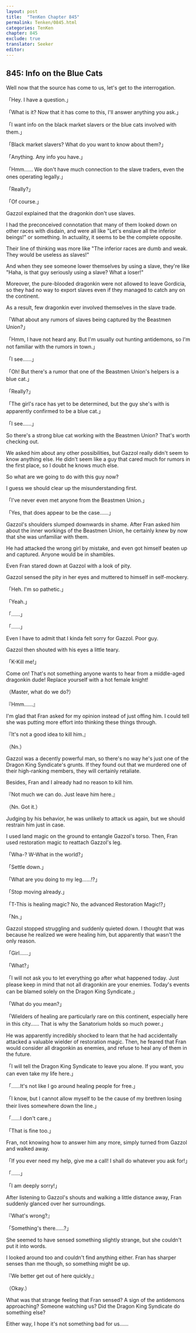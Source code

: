 ```yaml
---
layout: post
title:  "TenKen Chapter 845"
permalink: Tenken/0845.html
categories: TenKen
chapter: 845
exclude: true
translator: Seeker
editor: 
---
```

<h2 id="ch845">845: Info on the Blue Cats</h2>

 Well now that the source has come to us, let's get to the interrogation.

「Hey. I have a question.」

「What is it? Now that it has come to this, I'll answer anything you ask.」

「I want info on the black market slavers or the blue cats involved with them.」

「Black market slavers? What do you want to know about them?」

「Anything. Any info you have.」

「Hmm…… We don't have much connection to the slave traders, even the ones operating legally.」

「Really?」

「Of course.」

 Gazzol explained that the dragonkin don't use slaves.

 I had the preconceived connotation that many of them looked down on other races with disdain, and were all like "Let's enslave all the inferior beings!" or something. In actuality, it seems to be the complete opposite.

 Their line of thinking was more like "The inferior races are dumb and weak. They would be useless as slaves!"

 And when they see someone lower themselves by using a slave, they're like "Haha, is that guy seriously using a slave? What a loser!"

 Moreover, the pure-blooded dragonkin were not allowed to leave Gordicia, so they had no way to export slaves even if they managed to catch any on the continent.

 As a result, few dragonkin ever involved themselves in the slave trade.

「What about any rumors of slaves being captured by the Beastmen Union?」

「Hmm, I have not heard any. But I'm usually out hunting antidemons, so I'm not familiar with the rumors in town.」

「I see……」

「Oh! But there's a rumor that one of the Beastmen Union's helpers is a blue cat.」

「Really?」

「The girl's race has yet to be determined, but the guy she's with is apparently confirmed to be a blue cat.」

「I see……」

 So there's a strong blue cat working with the Beastmen Union? That's worth checking out.

 We asked him about any other possibilities, but Gazzol really didn't seem to know anything else. He didn't seem like a guy that cared much for rumors in the first place, so I doubt he knows much else.

 So what are we going to do with this guy now?

 I guess we should clear up the misunderstanding first.

「I've never even met anyone from the Beastmen Union.」

「Yes, that does appear to be the case……」

 Gazzol's shoulders slumped downwards in shame. After Fran asked him about the inner workings of the Beastmen Union, he certainly knew by now that she was unfamiliar with them.

 He had attacked the wrong girl by mistake, and even got himself beaten up and captured. Anyone would be in shambles.

 Even Fran stared down at Gazzol with a look of pity.

 Gazzol sensed the pity in her eyes and muttered to himself in self-mockery.

「Heh. I'm so pathetic.」

「Yeah.」

「……」

「……」

 Even I have to admit that I kinda felt sorry for Gazzol. Poor guy.

 Gazzol then shouted with his eyes a little teary.

「K-Kill me!」

 Come on! That's not something anyone wants to hear from a middle-aged dragonkin dude! Replace yourself with a hot female knight!

（Master, what do we do?）

『Hmm……』

 I'm glad that Fran asked for my opinion instead of just offing him. I could tell she was putting more effort into thinking these things through.

『It's not a good idea to kill him.』

（Nn.）

 Gazzol was a decently powerful man, so there's no way he's just one of the Dragon King Syndicate's grunts. If they found out that we murdered one of their high-ranking members, they will certainly retaliate.

 Besides, Fran and I already had no reason to kill him.

『Not much we can do. Just leave him here.』

（Nn. Got it.）

 Judging by his behavior, he was unlikely to attack us again, but we should restrain him just in case.

 I used land magic on the ground to entangle Gazzol's torso. Then, Fran used restoration magic to reattach Gazzol's leg.

「Wha-? W-What in the world?」

「Settle down.」

「What are you doing to my leg……!?」

「Stop moving already.」

「T-This is healing magic? No, the advanced Restoration Magic!?」

「Nn.」

 Gazzol stopped struggling and suddenly quieted down. I thought that was because he realized we were healing him, but apparently that wasn't the only reason.

「Girl……」

「What?」

「I will not ask you to let everything go after what happened today. Just please keep in mind that not all dragonkin are your enemies. Today's events can be blamed solely on the Dragon King Syndicate.」

「What do you mean?」

「Wielders of healing are particularly rare on this continent, especially here in this city…… That is why the Sanatorium holds so much power.」

 He was apparently incredibly shocked to learn that he had accidentally attacked a valuable wielder of restoration magic. Then, he feared that Fran would consider all dragonkin as enemies, and refuse to heal any of them in the future.

「I will tell the Dragon King Syndicate to leave you alone. If you want, you can even take my life here.」

「……It's not like I go around healing people for free.」

「I know, but I cannot allow myself to be the cause of my brethren losing their lives somewhere down the line.」

「……I don't care.」

「That is fine too.」

 Fran, not knowing how to answer him any more, simply turned from Gazzol and walked away.

「If you ever need my help, give me a call! I shall do whatever you ask for!」

「……」

「I am deeply sorry!」

 After listening to Gazzol's shouts and walking a little distance away, Fran suddenly glanced over her surroundings.

『What's wrong?』

「Something's there……?」

 She seemed to have sensed something slightly strange, but she couldn't put it into words.

 I looked around too and couldn't find anything either. Fran has sharper senses than me though, so something might be up.

『We better get out of here quickly.』

（Okay.）

 What was that strange feeling that Fran sensed? A sign of the antidemons approaching? Someone watching us? Did the Dragon King Syndicate do something else?

 Either way, I hope it's not something bad for us……




